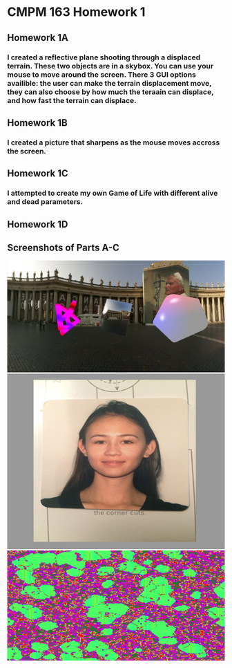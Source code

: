 # CMPM 163 Homework 1



## Homework 1A
### I created a reflective plane shooting through a displaced terrain. These two objects are in a skybox. You can use your mouse to move around the screen. There 3 GUI options availible: the user can make the terrain displacement move, they can also choose by how much the teraain can displace, and how fast the terrain can displace.

## Homework 1B
### I created a picture that sharpens as the mouse moves accross the screen.

## Homework 1C
### I attempted to create my own Game of Life with different alive and dead parameters.

## Homework 1D

## Screenshots of Parts A-C
![alt text](https://github.com/rdtrail/CMPM163-HW1/blob/master/Screen%20Shot%202018-01-27%20at%209.13.04%20PM.png)
![alt text](https://github.com/rdtrail/CMPM163-HW1/blob/master/Screen%20Shot%202018-01-27%20at%209.13.16%20PM.png)
![alt text](https://github.com/rdtrail/CMPM163-HW1/blob/master/Screen%20Shot%202018-01-27%20at%2011.54.39%20PM.png)

